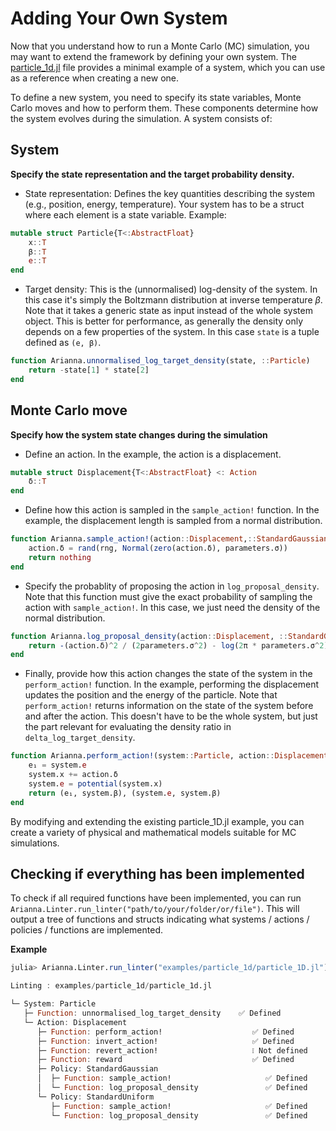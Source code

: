 # Adding Your Own System

Now that you understand how to run a Monte Carlo (MC) simulation, you may want to extend the framework by defining your own system. The [particle_1d.jl](https://github.com/TheDisorderedOrganization/Arianna.jl/examples/particle_1d/particle_1d.jl)  file provides a minimal example of a system, which you can use as a reference when creating a new one.

To define a new system, you need to specify its state variables, Monte Carlo moves and how to perform them. These components determine how the system evolves during the simulation. A system consists of:

## System

**Specify the state representation and the target probability density.**

- State representation: Defines the key quantities describing the system (e.g., position, energy, temperature). Your system has to be a struct where each element is a state variable. Example:
```julia
mutable struct Particle{T<:AbstractFloat}
    x::T
    β::T
    e::T
end
```
- Target density: This is the (unnormalised) log-density of the system. In this case it's simply the Boltzmann distribution at inverse temperature $\beta$. Note that it takes a generic state as input instead of the whole system object. This is better for performance, as generally the density only depends on a few properties of the system. In this case `state` is a tuple defined as `(e, β)`.
```julia
function Arianna.unnormalised_log_target_density(state, ::Particle)
    return -state[1] * state[2]
end
```

## Monte Carlo move

**Specify how the system state changes during the simulation**

- Define an action. In the example, the action is a displacement.
```julia
mutable struct Displacement{T<:AbstractFloat} <: Action
    δ::T
end
```
- Define how this action is sampled in the `sample_action!` function. In the example, the displacement length is sampled from a normal distribution.
```julia
function Arianna.sample_action!(action::Displacement,::StandardGaussian, parameters, system::Particle, rng)
    action.δ = rand(rng, Normal(zero(action.δ), parameters.σ))
    return nothing
end
```
- Specify the probablity of proposing the action in `log_proposal_density`. Note that this function must give the exact probability of sampling the action with `sample_action!`. In this case, we just need the density of the normal distribution.
```julia
function Arianna.log_proposal_density(action::Displacement, ::StandardGaussian, parameters, system::Particle)
    return -(action.δ)^2 / (2parameters.σ^2) - log(2π * parameters.σ^2) / 2
end
```
- Finally, provide how this action changes the state of the system in the `perform_action!` function. In the example, performing the displacement updates the position and the energy of the particle. Note that `perform_action!` returns information on the state of the system before and after the action. This doesn't have to be the whole system, but just the part relevant for evaluating the density ratio in `delta_log_target_density`.
```julia
function Arianna.perform_action!(system::Particle, action::Displacement)
    e₁ = system.e
    system.x += action.δ
    system.e = potential(system.x)
    return (e₁, system.β), (system.e, system.β)
end
```

By modifying and extending the existing particle_1D.jl example, you can create a variety of physical and mathematical models suitable for MC simulations.

## Checking if everything has been implemented

To check if all required functions have been implemented, you can run `Arianna.Linter.run_linter("path/to/your/folder/or/file")`. This will output a tree of functions and structs indicating what systems / actions / policies / functions are implemented.

**Example**

```julia
julia> Arianna.Linter.run_linter("examples/particle_1d/particle_1D.jl")

Linting : examples/particle_1d/particle_1d.jl

└─ System: Particle
   ├─ Function: unnormalised_log_target_density    ✅ Defined
   └─ Action: Displacement
      ├─ Function: perform_action!                    ✅ Defined
      ├─ Function: invert_action!                     ✅ Defined
      ├─ Function: revert_action!                     ❕ Not defined
      ├─ Function: reward                             ✅ Defined
      ├─ Policy: StandardGaussian
      │  ├─ Function: sample_action!                     ✅ Defined
      │  └─ Function: log_proposal_density               ✅ Defined
      └─ Policy: StandardUniform
         ├─ Function: sample_action!                     ✅ Defined
         └─ Function: log_proposal_density               ✅ Defined
```